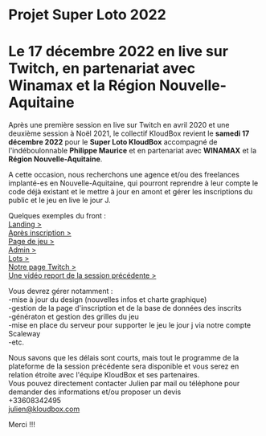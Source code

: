 ﻿# Projet Super Loto 2022
# Le 17 décembre 2022 en live sur Twitch, en partenariat avec Winamax et la Région Nouvelle-Aquitaine

Après une première session en live sur Twitch en avril 2020 et une deuxième session à Noël 2021, le collectif KloudBox revient le <b>samedi 17 décembre 2022</b> pour le <b>Super Loto KloudBox</b> accompagné de l'indéboulonnable <b>Philippe Maurice</b> et en partenariat avec <b>WINAMAX</b> et la <b>Région Nouvelle-Aquitaine</b>. 

A cette occasion, nous recherchons une agence et/ou des freelances implanté-es en Nouvelle-Aquitaine, qui pourront reprendre
à leur compte le code déjà existant et le mettre à jour en amont et gérer les inscriptions du public et le jeu en live le jour J.  

Quelques exemples du front :<br>
<a href="https://thebigjouls.github.io/projet-super-loto/" target="_blank">Landing ></a><br>
<a href="https://thebigjouls.github.io/projet-super-loto/admin.html" target="_blank">Après inscription ></a><br>
<a href="https://thebigjouls.github.io/projet-super-loto/superloto.html" target="_blank">Page de jeu ></a><br>
<a href="https://thebigjouls.github.io/projet-super-loto/admin.hmtl" target="_blank">Admin ></a><br>
<a href="https://thebigjouls.github.io/projet-super-loto/lots.hmtl" target="_blank">Lots ></a><br>
<a href="https://www.twitch.tv/videos/1247843707" target="_blank">Notre page Twitch ></a><br>
<a href="https://youtu.be/d6_OqkxNk3g" target="_blank">Une vidéo report de la session précédente ></a><br>

Vous devrez gérer notamment :<br>
-mise à jour du design (nouvelles infos et charte graphique)<br>
-gestion de la page d'inscription et de la base de données des inscrits<br>
-génératon et gestion des grilles du jeu<br>
-mise en place du serveur pour supporter le jeu le jour j via notre compte Scaleway<br>
-etc.<br>

Nous savons que les délais sont courts, mais tout le programme de la plateforme de la session précédente sera disponible et vous serez en relation étroite avec l'équipe KloudBox et ses partenaires.<br>
Vous pouvez directement contacter Julien par mail ou téléphone pour demander des informations et/ou proposer un devis<br>
+33608342495<br>
julien@kloudbox.com<br>

Merci !!!
